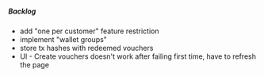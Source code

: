 ##### Backlog
- add "one per customer" feature restriction
- implement "wallet groups"
- store tx hashes with redeemed vouchers
- UI - Create vouchers doesn't work after failing first time, have to refresh the page 